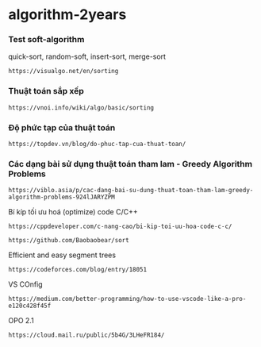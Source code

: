 # algorithm-2years
### Test soft-algorithm
quick-sort, random-soft, insert-sort, merge-sort
```
https://visualgo.net/en/sorting
```
### Thuật toán sắp xếp
```
https://vnoi.info/wiki/algo/basic/sorting
```
### Độ phức tạp của thuật toán
```
https://topdev.vn/blog/do-phuc-tap-cua-thuat-toan/
```
### Các dạng bài sử dụng thuật toán tham lam - Greedy Algorithm Problems
```
https://viblo.asia/p/cac-dang-bai-su-dung-thuat-toan-tham-lam-greedy-algorithm-problems-924lJARYZPM
```
Bí kíp tối ưu hoá (optimize) code C/C++
```
https://cppdeveloper.com/c-nang-cao/bi-kip-toi-uu-hoa-code-c-c/
```
```
https://github.com/Baobaobear/sort
```
Efficient and easy segment trees
```
https://codeforces.com/blog/entry/18051
```
VS COnfig
```
https://medium.com/better-programming/how-to-use-vscode-like-a-pro-e120c428f45f
```
OPO 2.1
```
https://cloud.mail.ru/public/5b4G/3LHeFR184/
```
